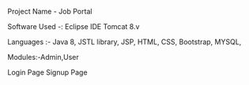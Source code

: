 Project Name - Job Portal

Software Used -:
Eclipse IDE
Tomcat 8.v


Languages :-
Java 8,
JSTL library,
JSP,
HTML,
CSS,
Bootstrap,
MYSQL,

Modules:-Admin,User

Login Page
Signup Page


